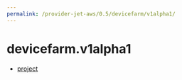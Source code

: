 ```yaml
---
permalink: /provider-jet-aws/0.5/devicefarm/v1alpha1/
---
```


# devicefarm.v1alpha1



* [project](project.md)